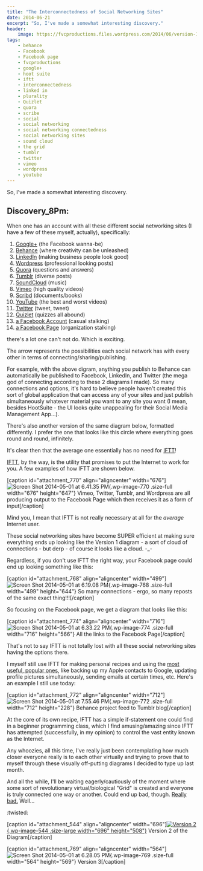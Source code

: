 ```yaml
---
title: "The Interconnectedness of Social Networking Sites"
date: 2014-06-21
excerpt: "So, I've made a somewhat interesting discovery."
header:
    image: https://fvcproductions.files.wordpress.com/2014/06/version-1.jpg?w=1024&h=435&crop=1
tags:
    - behance
    - Facebook
    - Facebook page
    - fvcproductions
    - google+
    - hoot suite
    - iftt
    - interconnectedness
    - linked in
    - plurality
    - Quizlet
    - quora
    - scribe
    - social
    - social networking
    - social networking connectedness
    - social networking sites
    - sound cloud
    - the grid
    - tumblr
    - twitter
    - vimeo
    - wordpress
    - youtube
---
```


So, I've made a somewhat interesting discovery.

Discovery\_8Pm:
---------------

When one has an account with all these different social networking sites
(I have a few of these myself, actually), specifically:

1.  [Google+](http://www.google.com/+/learnmore/) (the Facebook
    wanna-be)
2.  [Behance](http://www.behance.net) (where creativity can be
    unleashed)
3.  [LinkedIn](http://www.linkedin.com) (making business people look
    good)
4.  [Wordpress](http://www.wordpress.com) (professional looking posts)
5.  [Quora](http://www.quora.com) (questions and answers)
6.  [Tumblr](http://www.tumblr.com) (diverse posts)
7.  [SoundCloud](http://www.soundcloud.com) (music)
8.  [Vimeo](http://www.vimeo.com) (high quality videos)
9.  [Scribd](http://www.scribd.com) (documents/books)
10. [YouTube](http://www.youtube.com) (the best and worst videos)
11. [Twitter](http://www.twitter.com) (tweet, tweet)
12. [Quizlet](http://www.quizlet.com) (quizzes all abound)
13. [a Facebook Account](http://www.facebook.com) (casual stalking)
14. [a Facebook
    Page](https://www.facebook.com/help/174987089221178 "What is a Facebook Page?")
    (organization stalking)

there's a lot one can't not do. Which is exciting.

The arrow represents the possibilities each social network has with
every other in terms of connecting/sharing/publishing.

For example, with the above digram, anything you publish to Behance can
automatically be published to Facebook, LinkedIn, and Twitter (the mega
god of connecting according to these 2 diagrams I made). So many
connections and options, it's hard to believe people haven't created
this sort of global application that can access any of your sites and
just publish simultaneously whatever material you want to any site you
want (I mean, besides HootSuite - the UI looks quite unappealing for
their Social Media Management App...).

There's also another version of the same diagram below, formatted
differently. I prefer the one that looks like this circle where
everything goes round and round, infinitely.

It's clear then that the average one essentially has no need for
[IFTT](https://ifttt.com)!

[IFTT](https://ifttt.com), by the way, is the utility that promises to
put the Internet to work for you. A few examples of how IFTT are shown
below.

\[caption id="attachment\_770" align="aligncenter" width="676"\]![Screen
Shot 2014-05-01 at 6.41.35
PM](https://fvcproductions.files.wordpress.com/2014/06/screen-shot-2014-05-01-at-6-41-35-pm.png){.wp-image-770
.size-full width="676" height="647"} Vimeo, Twitter, Tumblr, and
Wordpress are all producing output to the Facebook Page which then
receives it as a form of input\[/caption\]

Mind you, I mean that IFTT is not really necessary at all for the
*average* Internet user.

These social networking sites have become SUPER efficient at making sure
everything ends up looking like the Version 1 diagram - a sort of cloud
of connections - but derp - of course it looks like a cloud. -\_-

Regardless, if you don't use IFTT the right way, your Facebook page
could end up looking something like this:

\[caption id="attachment\_768" align="aligncenter" width="499"\]![Screen
Shot 2014-05-01 at 6.19.08
PM](https://fvcproductions.files.wordpress.com/2014/06/screen-shot-2014-05-01-at-6-19-08-pm.png){.wp-image-768
.size-full width="499" height="644"} So many connections - ergo, so many
reposts of the same exact thing!!!\[/caption\]

So focusing on the Facebook page, we get a diagram that looks like this:

\[caption id="attachment\_774" align="aligncenter" width="716"\]![Screen
Shot 2014-05-01 at 6.33.22
PM](https://fvcproductions.files.wordpress.com/2014/06/screen-shot-2014-05-01-at-6-33-22-pm.png){.wp-image-774
.size-full width="716" height="566"} All the links to the Facebook
Page\[/caption\]

That's not to say IFTT is not totally lost with all these social
networking sites having the options there.

I myself still use IFTT for making personal recipes and using the [most
useful, popular ones](https://ifttt.com/recipes#popular), like backing
up my Apple contacts to Google, updating profile pictures
simultaneously, sending emails at certain times, etc. Here's an example
I still use today:

\[caption id="attachment\_772" align="aligncenter" width="712"\]![Screen
Shot 2014-05-01 at 7.55.46
PM](https://fvcproductions.files.wordpress.com/2014/06/screen-shot-2014-05-01-at-7-55-46-pm.png){.wp-image-772
.size-full width="712" height="228"} Behance project feed to Tumblr
blog\[/caption\]

At the core of its own recipe, IFTT has a simple if-statement one could
find in a beginner programming class, which I find amusing/amazing since
IFTT has attempted (successfully, in my opinion) to control the vast
entity known as the Internet.

Any whoozies, all this time, I've really just been contemplating how
much closer everyone really is to each other virtually and trying to
prove that to myself through these visually off-putting diagrams I
decided to type up last month.

And all the while, I'll be waiting eagerly/cautiously of the moment
where some sort of revolutionary virtual/biological "Grid" is created
and everyone is truly connected one way or another. Could end up bad,
though. [Really
bad.](https://www.youtube.com/watch?v=IzryBRPwsog "Plurality.") Well...

:twisted:

\[caption id="attachment\_544" align="aligncenter"
width="696"\][![Version
2](https://fvcproductions.files.wordpress.com/2014/06/version-2.jpg?w=696){.wp-image-544
.size-large width="696"
height="508"}](https://fvcproductions.files.wordpress.com/2014/06/version-2.jpg)
Version 2 of the Diagram\[/caption\]

\[caption id="attachment\_769" align="aligncenter" width="564"\]![Screen
Shot 2014-05-01 at 6.28.05
PM](https://fvcproductions.files.wordpress.com/2014/06/screen-shot-2014-05-01-at-6-28-05-pm.png){.wp-image-769
.size-full width="564" height="569"} Version 3\[/caption\]
